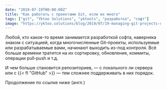 ```yaml
---
date: "2019-07-19T00:00:00Z"
title: "Как работать с проектами Git, если их много"
tags: ["git", "Yktoo Solutions", "yktools", "разработка", "софт"]
image: "https://yktoo.solutions/blog/2019/07/19-managing-git-projects-on-a-mass-scale/git.png"
---
```


Любой, кто какое-то время занимается разработкой софта, наверняка знаком с ситуацией, когда многочисленные Git-проекты, используемые или разрабатываемые вами, начинают выходить из-под контроля. Всё больше времени тратится на их сортировку, обновление, коммиты, операции pull-push и т.д.

И чем больше становится репозиториев, — с локального ли сервера или с {{< fl "GitHub" >}} — тем сложнее поддерживать в них порядок.

Продолжение по ссылке ниже (англ.)

<!--{{< imgfig "https://yktoo.solutions/blog/2019/07/19-managing-git-projects-on-a-mass-scale/git.png" >}}-->
